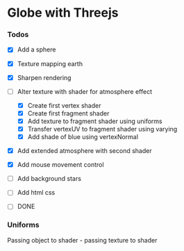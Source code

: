 # Globe with Threejs

### Todos

- [x] Add a sphere
- [x] Texture mapping earth
- [x] Sharpen rendering
- [ ] Alter texture with shader for atmosphere effect
  - [x] Create first vertex shader
  - [x] Create first fragment shader
  - [x] Add texture to fragment shader using uniforms
  - [x] Transfer vertexUV to fragment shader using varying 
  - [x] Add shade of blue using vertexNormal  

- [x] Add extended atmosphere with second shader
- [x] Add mouse movement control
- [ ] Add background stars
- [ ] Add html css
- [ ] DONE


### Uniforms
Passing object to shader - passing texture to shader
